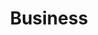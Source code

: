 ---
title: "Business"
layout: collection
collection: business
excerpt:
author_profile: true
sitemap: true
permalink: /business/
entries_layout: grid
classes: wide
tags: [business]
comments: false
header:
  image: /assets/images/feature_images/business.jpg

sidebar:
  title: "Learn business at home"
  nav: sidebar-sample
---